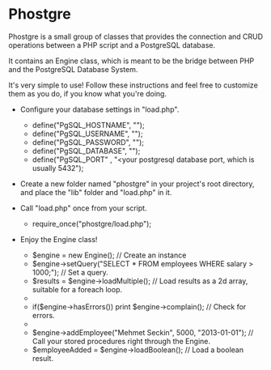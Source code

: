 Phostgre
===========
Phostgre is a small group of classes that provides the connection and CRUD operations between a PHP script and a  PostgreSQL database.

It contains an Engine class, which is meant to be the bridge between PHP and the PostgreSQL Database System.


It's very simple to use! Follow these instructions and feel free to customize them as you do, if you know what you're doing.

* Configure your database settings in "load.php".
	- define("PgSQL_HOSTNAME", "<your database host address>");
	- define("PgSQL_USERNAME", "<your postgresql username>");
	- define("PgSQL_PASSWORD", "<your postgresql password>");
	- define("PgSQL_DATABASE", "<your database name>");
	- define("PgSQL_PORT"    , "<your postgresql database port, which is usually 5432");

* Create a new folder named "phostgre" in your project's root directory, and place the "lib" folder and "load.php" in it.

* Call "load.php" once from your script.

	- require_once("phostgre/load.php");
	
* Enjoy the Engine class!


	- $engine = new Engine(); // Create an instance
	- $engine->setQuery("SELECT * FROM employees WHERE salary > 1000;"); // Set a query.
	- $results = $engine->loadMultiple(); // Load results as a 2d array, suitable for a foreach loop.
	- 
	- if($engine->hasErrors()) print $engine->complain(); // Check for errors.
	-
	- $engine->addEmployee("Mehmet Seckin", 5000, "2013-01-01"); // Call your stored procedures right through the Engine.
	- $employeeAdded = $engine->loadBoolean(); // Load a boolean result.